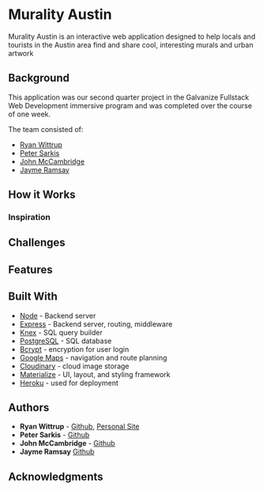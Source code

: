 # Murality Austin
Murality Austin is an interactive web application designed to help locals and tourists in the Austin area find and share cool, interesting murals and urban artwork

## Background
This application was our second quarter project in the Galvanize Fullstack Web Development immersive program and was completed over the course of one week.

The team consisted of:
* [Ryan Wittrup](https://github.com/wittrura)
* [Peter Sarkis](https://github.com/Turbulence9)
* [John McCambridge](https://github.com/nol166)
* [Jayme Ramsay](https://github.com/jaymeramsay)

## How it Works


### Inspiration


## Challenges


## Features


## Built With


* [Node](https://nodejs.org/en/) - Backend server
* [Express](http://expressjs.com/) - Backend server, routing, middleware
* [Knex](http://knexjs.org/) - SQL query builder
* [PostgreSQL](https://www.postgresql.org/) - SQL database
* [Bcrypt](https://github.com/kelektiv/node.bcrypt.js) - encryption for user login
* [Google Maps](https://developers.google.com/maps/) - navigation and route planning
* [Cloudinary](https://cloudinary.com/) - cloud image storage
* [Materialize](http://materializecss.com/) - UI, layout, and styling framework
* [Heroku](http://www.heroku.com) - used for deployment


## Authors
* **Ryan Wittrup** - [Github](https://github.com/wittrura), [Personal Site](http://www.ryanwittrup.com/)
* **Peter Sarkis** - [Github](https://github.com/Turbulence9)
* **John McCambridge** - [Github](https://github.com/nol166)
* **Jayme Ramsay** [Github](https://github.com/jaymeramsay)


## Acknowledgments
